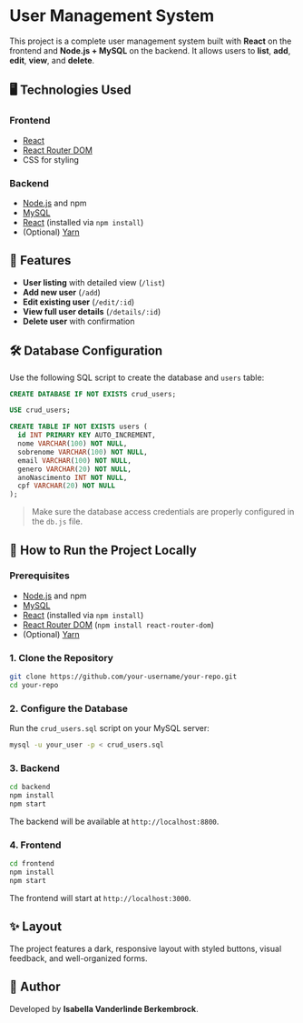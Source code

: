 # User Management System

This project is a complete user management system built with **React** on the frontend and **Node.js + MySQL** on the backend. It allows users to **list**, **add**, **edit**, **view**, and **delete**.

## 🖥️ Technologies Used

### Frontend

* [React](https://reactjs.org/)
* [React Router DOM](https://reactrouter.com/)
* CSS for styling

### Backend

* [Node.js](https://nodejs.org/) and npm
* [MySQL](https://www.mysql.com/)
* [React](https://reactjs.org/) (installed via `npm install`)
* (Optional) [Yarn](https://yarnpkg.com/)

## 🚀 Features

* **User listing** with detailed view (`/list`)
* **Add new user** (`/add`)
* **Edit existing user** (`/edit/:id`)
* **View full user details** (`/details/:id`)
* **Delete user** with confirmation

## 🛠️ Database Configuration

Use the following SQL script to create the database and `users` table:

```sql
CREATE DATABASE IF NOT EXISTS crud_users;

USE crud_users;

CREATE TABLE IF NOT EXISTS users (
  id INT PRIMARY KEY AUTO_INCREMENT,
  nome VARCHAR(100) NOT NULL,
  sobrenome VARCHAR(100) NOT NULL,
  email VARCHAR(100) NOT NULL,
  genero VARCHAR(20) NOT NULL,
  anoNascimento INT NOT NULL,
  cpf VARCHAR(20) NOT NULL
);
```

> Make sure the database access credentials are properly configured in the `db.js` file.

## 🚀 How to Run the Project Locally

### Prerequisites

* [Node.js](https://nodejs.org/) and npm
* [MySQL](https://www.mysql.com/)
* [React](https://reactjs.org/) (installed via `npm install`)
* [React Router DOM](https://reactrouter.com/) (`npm install react-router-dom`)
* (Optional) [Yarn](https://yarnpkg.com/)

### 1. Clone the Repository

```bash
git clone https://github.com/your-username/your-repo.git
cd your-repo
```

### 2. Configure the Database

Run the `crud_users.sql` script on your MySQL server:

```bash
mysql -u your_user -p < crud_users.sql
```

### 3. Backend

```bash
cd backend
npm install
npm start
```

The backend will be available at `http://localhost:8800`.

### 4. Frontend

```bash
cd frontend
npm install
npm start
```

The frontend will start at `http://localhost:3000`.

## ✨ Layout

The project features a dark, responsive layout with styled buttons, visual feedback, and well-organized forms.

## 👤 Author

Developed by **Isabella Vanderlinde Berkembrock**.
